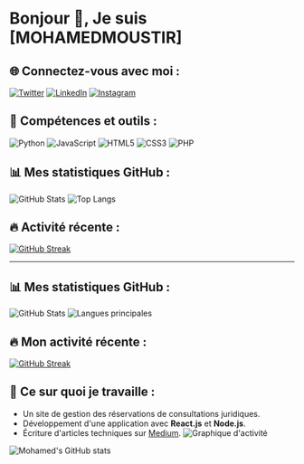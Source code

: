 # Bonjour 👋, Je suis [MOHAMEDMOUSTIR]

## 🌐 Connectez-vous avec moi :
[![Twitter](https://img.shields.io/badge/Twitter-1DA1F2?style=for-the-badge&logo=twitter&logoColor=white)](https://twitter.com/username)
[![LinkedIn](https://img.shields.io/badge/LinkedIn-0077B5?style=for-the-badge&logo=linkedin&logoColor=white)](https://linkedin.com/in/username)
[![Instagram](https://img.shields.io/badge/Instagram-E4405F?style=for-the-badge&logo=instagram&logoColor=white)](https://instagram.com/username)

## 🚀 Compétences et outils :
![Python](https://img.shields.io/badge/Python-3670A0?style=for-the-badge&logo=python&logoColor=ffdd54)
![JavaScript](https://img.shields.io/badge/JavaScript-323330?style=for-the-badge&logo=javascript&logoColor=F7DF1E)
![HTML5](https://img.shields.io/badge/HTML5-E34F26?style=for-the-badge&logo=html5&logoColor=white)
![CSS3](https://img.shields.io/badge/CSS3-1572B6?style=for-the-badge&logo=css3&logoColor=white)
![PHP](https://img.shields.io/badge/PHP-777BB4?style=for-the-badge&logo=php&logoColor=white)

## 📊 Mes statistiques GitHub :
![GitHub Stats](https://github-readme-stats.vercel.app/api?username=yassineelmiri&show_icons=true&theme=radical)
![Top Langs](https://github-readme-stats.vercel.app/api/top-langs/?username=yassineelmiri&layout=compact&theme=radical)

## 🔥 Activité récente :
[![GitHub Streak](https://streak-stats.demolab.com?user=yassineelmiri&theme=radical)](https://git.io/streak-stats)

---
## 📊 Mes statistiques GitHub :
![GitHub Stats](https://github-readme-stats.vercel.app/api?username=TON_NOM_UTILISATEUR&show_icons=true&theme=radical)
![Langues principales](https://github-readme-stats.vercel.app/api/top-langs/?username=TON_NOM_UTILISATEUR&layout=compact&theme=radical)

## 🔥 Mon activité récente :
[![GitHub Streak](https://streak-stats.demolab.com?user=TON_NOM_UTILISATEUR&theme=radical)](https://git.io/streak-stats)
## 🌱 Ce sur quoi je travaille :
- Un site de gestion des réservations de consultations juridiques.
- Développement d'une application avec **React.js** et **Node.js**.
- Écriture d'articles techniques sur [Medium](https://medium.com/@mohamedmoustir).
![Graphique d'activité](https://github-readme-activity-graph.cyclic.app/graph?username=TON_NOM_UTILISATEUR&theme=react-dark)

![Mohamed's GitHub stats](https://github-readme-stats.vercel.app/api?username=MohamedMoustir&show_icons=true&theme=radical)


